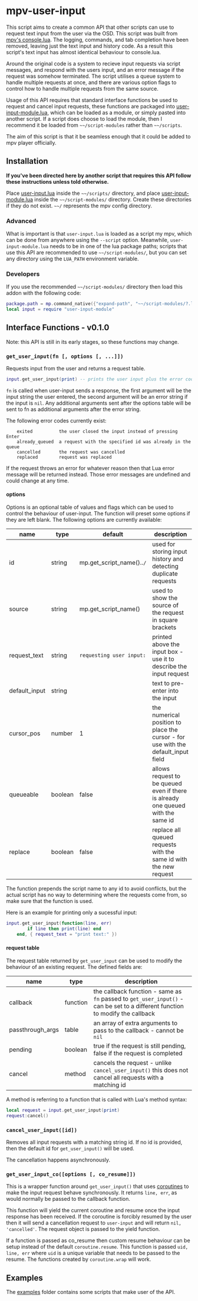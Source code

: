 # mpv-user-input

This script aims to create a common API that other scripts can use to request text input from the user via the OSD.
This script was built from [mpv's console.lua](https://github.com/mpv-player/mpv/blob/7ca14d646c7e405f3fb1e44600e2a67fc4607238/player/lua/console.lua).
The logging, commands, and tab completion have been removed, leaving just the text input and history code.
As a result this script's text input has almost identical behaviour to console.lua.

Around the original code is a system to recieve input requests via script messages, and respond with the users input, and an error message if the request was somehow terminated.
The script utilises a queue system to handle multiple requests at once, and there are various option flags to control how to handle multiple requests from the same source.

Usage of this API requires that standard interface functions be used to request and cancel input requests, these functions are packaged into [user-input-module.lua](/user-input-module.lua), which can be loaded as a module, or simply pasted into another script.
If a script does choose to load the module, then I recommend it be loaded from `~~/script-modules` rather than `~~/scripts`.

The aim of this script is that it be seamless enough that it could be added to mpv player officially.

## Installation

**If you've been directed here by another script that requires this API follow these instructions unless told otherwise.**

Place [user-input.lua](user-input.lua) inside the `~~/scripts/` directory, and place [user-input-module.lua](user-input-module.lua) inside the `~~/script-modules/` directory.
Create these directories if they do not exist. `~~/` represents the mpv config directory.

### Advanced

What is important is that `user-input.lua` is loaded as a script my mpv, which can be done from anywhere using the `--script` option.
Meanwhile, `user-input-module.lua` needs to be in one of the lua package paths; scripts that use this API are recommended to use `~~/script-modules/`, but you can set any directory using the `LUA_PATH` environment variable.

### Developers

If you use the recommended `~~/script-modules/` directory then load this addon with the following code:

```lua
package.path = mp.command_native({"expand-path", "~~/script-modules/?.lua;"})..package.path
local input = require "user-input-module"
```

## Interface Functions - v0.1.0

Note: this API is still in its early stages, so these functions may change.

### `get_user_input(fn [, options [, ...]])`

Requests input from the user and returns a request table.

```lua
input.get_user_input(print) -- prints the user input plus the error code
```

`fn` is called when user-input sends a response, the first argument will be the input string the user entered,
the second argument will be an error string if the input is `nil`.
Any additional arguments sent after the options table will be sent to fn as additional arguments after the error string.

The following error codes currently exist:

```properties
    exited          the user closed the input instead of pressing Enter
    already_queued  a request with the specified id was already in the queue
    cancelled       the request was cancelled
    replaced        request was replaced
```

If the request throws an error for whatever reason then that Lua error message will be returned instead.
Those error messages are undefined and could change at any time.

#### options

Options is an optional table of values and flags which can be used to control the behaviour of user-input. The function will preset some options if they are left blank.
The following options are currently available:

| name          | type    | default                   | description                                                                                                       |
|---------------|---------|---------------------------|-------------------------------------------------------------------------------------------------------------------|
| id            | string  | mp.get_script_name()..`/` | used for storing input history and detecting duplicate requests                                                   |
| source        | string  | mp.get_script_name()      | used to show the source of the request in square brackets                                                         |
| request_text  | string  | `requesting user input:`  | printed above the input box - use it to describe the input request                                                |
| default_input | string  |                           | text to pre-enter into the input                                                                                  |
| cursor_pos    | number  | 1                         | the numerical position to place the cursor - for use with the default_input field                                 |
| queueable     | boolean | false                     | allows request to be queued even if there is already one queued with the same id                                  |
| replace       | boolean | false                     | replace all queued requests with the same id with the new request                                                 |

The function prepends the script name to any id to avoid conflicts, but the actual script has no way to determining where the requests come from,
so make sure that the function is used.

Here is an example for printing only a sucessful input:

```lua
input.get_user_input(function(line, err)
        if line then print(line) end
    end, { request_text = "print text:" })
```

#### request table

The request table returned by `get_user_input` can be used to modify the behaviour of an existing request.
The defined fields are:

| name          | type    | description                                                                                                       |
|---------------|---------|-------------------------------------------------------------------------------------------------------------------|
| callback      | function| the callback function - same as `fn` passed to `get_user_input()` - can be set to a different function to modify the callback |
| passthrough_args | table| an array of extra arguments to pass to the callback - cannot be `nil`                                             |
| pending       | boolean | true if the request is still pending, false if the request is completed                                           |
| cancel        | method  | cancels the request - unlike `cancel_user_input()` this does not cancel all requests with a matching id           |

A method is referring to a function that is called with Lua's method syntax:

```lua
local request = input.get_user_input(print)
request:cancel()
```

### `cancel_user_input([id])`

Removes all input requests with a matching string id.
If no id is provided, then the default id for `get_user_input()` will be used.

The cancellation happens asynchronously.

### `get_user_input_co([options [, co_resume]])`

This is a wrapper function around `get_user_input()` that uses [coroutines](https://www.lua.org/manual/5.1/manual.html#2.11)
to make the input request behave synchronously. It returns `line, err`, as would
normally be passed to the callback function.

This function will yield the current coroutine and resume once the input
response has been received. If the coroutine is forcibly resumed by the user then
it will send a cancellation request to `user-input` and will return `nil, 'cancelled'`.
The request object is passed to the yield function.

If a function is passed as co_resume then custom resume behaviour can be setup instead
of the default `coroutine.resume`.
This function is passed `uid, line, err` where `uid` is a unique variable that needs to be
passed to the resume. The functions created by `coroutine.wrap` will work.

## Examples

The [examples](/examples) folder contains some scripts that make user of the API.
